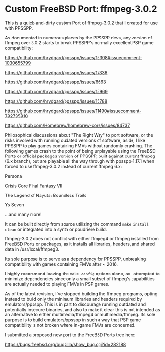 # Custom FreeBSD Port: ffmpeg-3.0.2

This is a quick-and-dirty custom Port of ffmpeg-3.0.2 that I created for use with PPSSPP.

As documented in numerous places by the PPSSPP devs, any version of ffmpeg over 3.0.2 starts to break PPSSPP's normally excellent PSP game compatibility:

https://github.com/hrydgard/ppsspp/issues/15308#issuecomment-1030655799

https://github.com/hrydgard/ppsspp/issues/17336

https://github.com/hrydgard/ppsspp/issues/6663

https://github.com/hrydgard/ppsspp/issues/15969

https://github.com/hrydgard/ppsspp/issues/15788

https://github.com/hrydgard/ppsspp/issues/11490#issuecomment-782735810

https://github.com/Homebrew/homebrew-core/issues/84737

Philosophical discussions about "The Right Way" to port software, or the risks involved with running oudated versions of software, aside, I like PPSSPP to play games containing FMVs without randomly crashing. The following games crash to the point of being unplayable using the FreeBSD Ports or official packages version of PPSSPP, built against current ffmpeg (6.x branch), but are playable all the way through with ppsspp-1.17.1 when forced to use ffmpeg-3.0.2 instead of current ffmpeg 6.x:

Persona

Crisis Core Final Fantasy VII

The Legend of Nayuta: Boundless Trails

Ys Seven

...and many more!

It can be built directly from source utilizing the command `make install clean` or integrated into a synth or poudriere build.

ffmpeg-3.0.2 does not conflict with either ffmpeg4 or ffmpeg installed from FreeBSD Ports or packages, as it installs all libraries, headers, and shared data in /usr/local/ffmpeg3.

Its sole purpose is to serve as a dependency for PPSSPP, unbreaking compatibility with games containing FMVs after ~ 2016.

I highly recommend leaving the `make config` options alone, as I attempted to minimize dependencies since only a small subset of ffmpeg's capabilities are actually needed to playing FMVs in PSP games.

As of the latest revision, I've stopped building the ffmpeg programs, opting instead to build only the minimum libraries and headers required by emulators/ppsspp. This is in part to discourage running outdated and potentially insecure binaries, and also to make it clear this is not intended as an alternative to either multimedia/ffmpeg4 or multimedia/ffmpeg. Its sole purpose is to build emulators/ppsspp in such a way that PSP game compatibility is not broken where in-game FMVs are concerned.

I submitted a proposed new port to the FreeBSD Ports tree here:

https://bugs.freebsd.org/bugzilla/show_bug.cgi?id=282188
